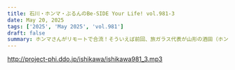 ```yaml
---
title: 石川・ホンマ・ぶるんのBe-SIDE Your Life! vol.981-3
date: May 20, 2025
tags: ['2025', 'May 2025', 'vol.981']
draft: false
summary: ホンマさんがリモートで合流！そういえば前回、旅ガラス代表が山形の酒田（ホンマさんの地元）へ行ったと話していましたね。酒田、鶴岡って実際、どんな町なのでしょうね...参考リンク：「山形・酒田の傘福（つるし飾り）」→ https://sakata-kankou.com/spot/30095
---
```


http://project-phi.ddo.jp/ishikawa/ishikawa981_3.mp3